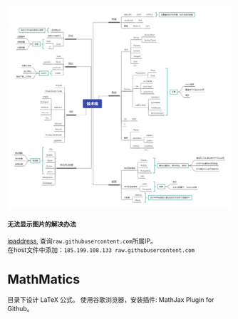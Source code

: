 ![jishuzhan](https://github.com/Bllose/Accumulation/blob/main/tech20220219082310.png)
#### 无法显示图片的解决办法
[ipaddress](https://ipaddress.com/website/raw.githubusercontent.com), 查询```raw.githubusercontent.com```所属IP。  
在host文件中添加：```185.199.108.133 raw.githubusercontent.com```
# MathMatics  
目录下设计 LaTeX 公式。 使用谷歌浏览器，安装插件: MathJax Plugin for Github。 
